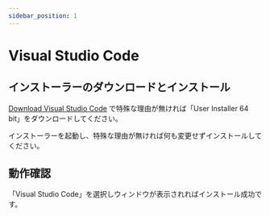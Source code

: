 ```yaml
---
sidebar_position: 1
---
```


# Visual Studio Code


## インストーラーのダウンロードとインストール

[Download Visual Studio Code](https://code.visualstudio.com/download) で特殊な理由が無ければ「User Installer	64 bit」をダウンロードしてください。

インストーラーを起動し、特殊な理由が無ければ何も変更せずインストールしてください。

## 動作確認

「Visual Studio Code」を選択しウィンドウが表示されればインストール成功です。